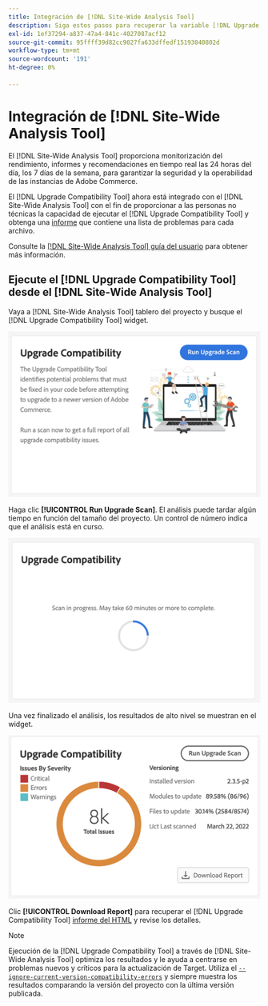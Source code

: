 ```yaml
---
title: Integración de [!DNL Site-Wide Analysis Tool]
description: Siga estos pasos para recuperar la variable [!DNL Upgrade Compatibility Tool] informe desde el [!DNL Site-Wide Analysis Tool] en el proyecto de Adobe Commerce.
exl-id: 1ef37294-a837-47a4-841c-4027087acf12
source-git-commit: 95ffff39d82cc9027fa633dffedf15193040802d
workflow-type: tm+mt
source-wordcount: '191'
ht-degree: 0%

---
```


# Integración de [!DNL Site-Wide Analysis Tool]

El [!DNL Site-Wide Analysis Tool] proporciona monitorización del rendimiento, informes y recomendaciones en tiempo real las 24 horas del día, los 7 días de la semana, para garantizar la seguridad y la operabilidad de las instancias de Adobe Commerce.

El [!DNL Upgrade Compatibility Tool] ahora está integrado con el [!DNL Site-Wide Analysis Tool] con el fin de proporcionar a las personas no técnicas la capacidad de ejecutar el [!DNL Upgrade Compatibility Tool] y obtenga una [informe](../upgrade-compatibility-tool/reports.md) que contiene una lista de problemas para cada archivo.

Consulte la [[!DNL Site-Wide Analysis Tool] guía del usuario](https://docs.magento.com/user-guide/reports/site-wide-analysis-tool.html) para obtener más información.

## Ejecute el [!DNL Upgrade Compatibility Tool] desde el [!DNL Site-Wide Analysis Tool]

Vaya a [!DNL Site-Wide Analysis Tool] tablero del proyecto y busque el [!DNL Upgrade Compatibility Tool] widget.

![Widget SWAT UCT - Inicial](../../assets/upgrade-guide/uct-swat-initial.png)

Haga clic **[!UICONTROL Run Upgrade Scan]**. El análisis puede tardar algún tiempo en función del tamaño del proyecto. Un control de número indica que el análisis está en curso.

![Widget SWAT de UCT: en curso](../../assets/upgrade-guide/uct-swat-progress.png)

Una vez finalizado el análisis, los resultados de alto nivel se muestran en el widget.

![Widget SWAT de UCT - Resultados](../../assets/upgrade-guide/uct-swat-results.png)

Clic **[!UICONTROL Download Report]** para recuperar el [!DNL Upgrade Compatibility Tool] [informe del HTML](../upgrade-compatibility-tool/reports.md#html-report) y revise los detalles.


>[!NOTE]
>
> Ejecución de la [!DNL Upgrade Compatibility Tool] a través de [!DNL Site-Wide Analysis Tool] optimiza los resultados y le ayuda a centrarse en problemas nuevos y críticos para la actualización de Target. Utiliza el [`--ignore-current-version-compatibility-errors`](run.md#optimize-your-results) y siempre muestra los resultados comparando la versión del proyecto con la última versión publicada.
